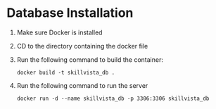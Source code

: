 # Database Installation

1. Make sure Docker is installed

2. CD to the directory containing the docker file

3. Run the following command to build the container:

    ```shell
    docker build -t skillvista_db .
    ```

4. Run the following command to run the server

    ```shell
    docker run -d --name skillvista_db -p 3306:3306 skillvista_db
    ```
